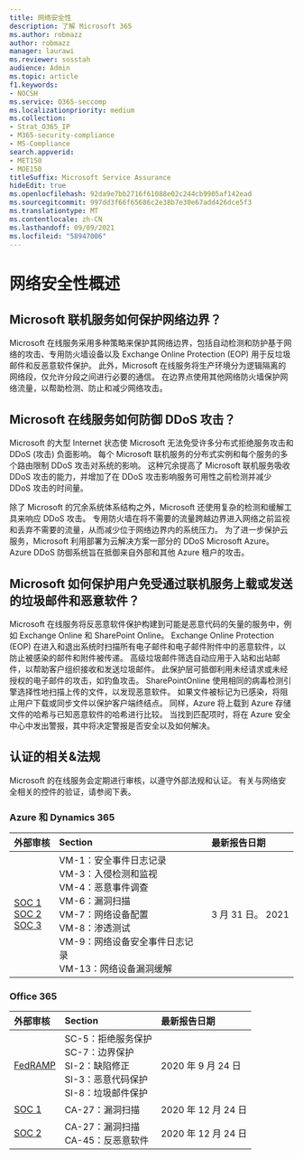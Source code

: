 ```yaml
---
title: 网络安全性
description: 了解 Microsoft 365
ms.author: robmazz
author: robmazz
manager: laurawi
ms.reviewer: sosstah
audience: Admin
ms.topic: article
f1.keywords:
- NOCSH
ms.service: O365-seccomp
ms.localizationpriority: medium
ms.collection:
- Strat_O365_IP
- M365-security-compliance
- MS-Compliance
search.appverid:
- MET150
- MOE150
titleSuffix: Microsoft Service Assurance
hideEdit: true
ms.openlocfilehash: 92da9e7bb2716f61088e02c244cb9905af142ead
ms.sourcegitcommit: 997dd3f66f65686c2e38b7e30e67add426dce5f3
ms.translationtype: MT
ms.contentlocale: zh-CN
ms.lasthandoff: 09/09/2021
ms.locfileid: "58947006"
---
```

# <a name="network-security-overview"></a>网络安全性概述

## <a name="how-do-microsoft-online-services-secure-the-network-boundary"></a>Microsoft 联机服务如何保护网络边界？

Microsoft 在线服务采用多种策略来保护其网络边界，包括自动检测和防护基于网络的攻击、专用防火墙设备以及 Exchange Online Protection (EOP) 用于反垃圾邮件和反恶意软件保护。 此外，Microsoft 在线服务将生产环境分为逻辑隔离的网络段，仅允许分段之间进行必要的通信。 在边界点使用其他网络防火墙保护网络流量，以帮助检测、防止和减少网络攻击。

## <a name="how-do-microsoft-online-services-defend-against-ddos-attacks"></a>Microsoft 在线服务如何防御 DDoS 攻击？

Microsoft 的大型 Internet 状态使 Microsoft 无法免受许多分布式拒绝服务攻击和 DDoS (攻击) 负面影响。 每个 Microsoft 联机服务的分布式实例和每个服务的多个路由限制 DDoS 攻击对系统的影响。 这种冗余提高了 Microsoft 联机服务吸收 DDoS 攻击的能力，并增加了在 DDoS 攻击影响服务可用性之前检测并减少 DDoS 攻击的时间量。

除了 Microsoft 的冗余系统体系结构之外，Microsoft 还使用复杂的检测和缓解工具来响应 DDoS 攻击。 专用防火墙在将不需要的流量跨越边界进入网络之前监视和丢弃不需要的流量，从而减少位于网络边界内的系统压力。 为了进一步保护云服务，Microsoft 利用部署为云解决方案一部分的 DDoS Microsoft Azure。 Azure DDoS 防御系统旨在抵御来自外部和其他 Azure 租户的攻击。

## <a name="how-does-microsoft-protect-users-against-spam-and-malware-being-uploaded-or-sent-through-online-services"></a>Microsoft 如何保护用户免受通过联机服务上载或发送的垃圾邮件和恶意软件？

Microsoft 在线服务将反恶意软件保护构建到可能是恶意代码的矢量的服务中，例如 Exchange Online 和 SharePoint Online。 Exchange Online Protection (EOP) 在进入和退出系统时扫描所有电子邮件和电子邮件附件中的恶意软件，以防止被感染的邮件和附件被传递。 高级垃圾邮件筛选自动应用于入站和出站邮件，以帮助客户组织接收和发送垃圾邮件。 此保护层可抵御利用未经请求或未经授权的电子邮件的攻击，如钓鱼攻击。 SharePointOnline 使用相同的病毒检测引擎选择性地扫描上传的文件，以发现恶意软件。 如果文件被标记为已感染，将阻止用户下载或同步文件以保护客户端终结点。 同样，Azure 将上载到 Azure 存储 文件的哈希与已知恶意软件的哈希进行比较。 当找到匹配项时，将在 Azure 安全中心中发出警报，其中将决定警报是否安全以及如何解决。

## <a name="related-external-regulations--certifications"></a>认证的相关&法规

Microsoft 的在线服务会定期进行审核，以遵守外部法规和认证。 有关与网络安全相关的控件的验证，请参阅下表。

### <a name="azure-and-dynamics-365"></a>Azure 和 Dynamics 365

| **外部审核** | **Section** | **最新报告日期** |
|:--------------------|:------------|:-----------------------|
| [SOC 1](https://servicetrust.microsoft.com/ViewPage/MSComplianceGuideV3?command=Download&downloadType=Document&downloadId=b8721ebd-af20-42fe-b22f-8332b0a19517&tab=7027ead0-3d6b-11e9-b9e1-290b1eb4cdeb&docTab=7027ead0-3d6b-11e9-b9e1-290b1eb4cdeb_SOC_%2F_SSAE_16_Reports) <br> [SOC 2](https://servicetrust.microsoft.com/ViewPage/MSComplianceGuideV3?command=Download&downloadType=Document&downloadId=234a0f57-83c1-4afc-a586-a0e7a59592f7&tab=7027ead0-3d6b-11e9-b9e1-290b1eb4cdeb&docTab=7027ead0-3d6b-11e9-b9e1-290b1eb4cdeb_SOC_%2F_SSAE_16_Reports) <br> [SOC 3](https://servicetrust.microsoft.com/ViewPage/MSComplianceGuideV3?command=Download&downloadType=Document&downloadId=75c8cbf6-e456-473c-a05e-34fea888ec2a&tab=7027ead0-3d6b-11e9-b9e1-290b1eb4cdeb&docTab=7027ead0-3d6b-11e9-b9e1-290b1eb4cdeb_SOC_%2F_SSAE_16_Reports) | VM-1：安全事件日志记录 <br> VM-3：入侵检测和监视 <br> VM-4：恶意事件调查 <br> VM-6：漏洞扫描 <br> VM-7：网络设备配置 <br> VM-8：渗透测试 <br> VM-9：网络设备安全事件日志记录 <br> VM-13：网络设备漏洞缓解 | 3 月 31 日。 2021 |

### <a name="office-365"></a>Office 365

| **外部审核** | **Section** | **最新报告日期** |
|:--------------------|:------------|:-----------------------|
| [FedRAMP](https://compliance.microsoft.com/compliancemanager) | SC-5：拒绝服务保护 <br> SC-7：边界保护 <br> SI-2：缺陷修正 <br> SI-3：恶意代码保护 <br> SI-8：垃圾邮件保护 | 2020 年 9 月 24 日 |
| [SOC 1](https://servicetrust.microsoft.com/ViewPage/MSComplianceGuideV3?command=Download&downloadType=Document&downloadId=90df3f9c-3aaf-4dbf-99d0-ca9f2991721b&tab=7027ead0-3d6b-11e9-b9e1-290b1eb4cdeb&docTab=7027ead0-3d6b-11e9-b9e1-290b1eb4cdeb_SOC_%2F_SSAE_16_Reports) | CA-27：漏洞扫描 | 2020 年 12 月 24 日 |
| [SOC 2](https://servicetrust.microsoft.com/ViewPage/MSComplianceGuideV3?command=Download&downloadType=Document&downloadId=a73c1738-7892-42b7-acd3-87b6371c53f6&tab=7027ead0-3d6b-11e9-b9e1-290b1eb4cdeb&docTab=7027ead0-3d6b-11e9-b9e1-290b1eb4cdeb_SOC_%2F_SSAE_16_Reports) | CA-27：漏洞扫描 <br> CA-45：反恶意软件 | 2020 年 12 月 24 日 |